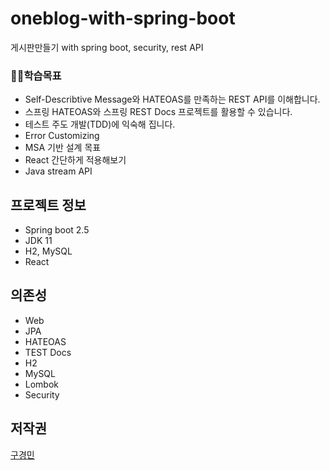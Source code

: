 # oneblog-with-spring-boot
게시판만들기 with spring boot, security, rest API

### 👨‍🎓학습목표
* Self-Describtive Message와 HATEOAS를 만족하는 REST API를 이해합니다.
* 스프링 HATEOAS와 스프링 REST Docs 프로젝트를 활용할 수 있습니다.
* 테스트 주도 개발(TDD)에 익숙해 집니다.
* Error Customizing
* MSA 기반 설계 목표
* React 간단하게 적용해보기
* Java stream API

## 프로젝트 정보
* Spring boot 2.5
* JDK 11
* H2, MySQL
* React

## 의존성
* Web
* JPA
* HATEOAS
* TEST Docs
* H2
* MySQL
* Lombok
* Security

## 저작권
[구경민](https://github.com/gkm2019)
